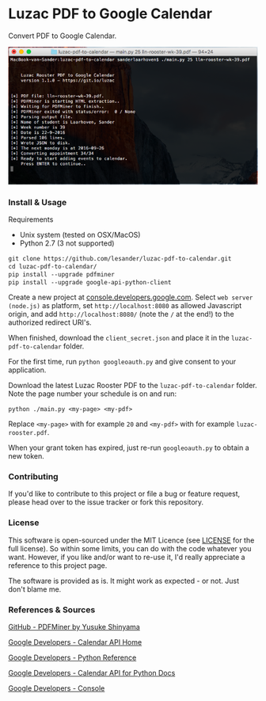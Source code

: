 # Luzac PDF to Google Calendar
Convert PDF to Google Calendar.

![Terminal Example](terminal.png)

### Install & Usage

Requirements
- Unix system (tested on OSX/MacOS)
- Python 2.7 (3 not supported)

```
git clone https://github.com/lesander/luzac-pdf-to-calendar.git
cd luzac-pdf-to-calendar/
pip install --upgrade pdfminer
pip install --upgrade google-api-python-client
```

Create a new project at [console.developers.google.com](https://console.developers.google.com).
Select `web server (node.js)` as platform, set `http://localhost:8080` as allowed Javascript origin,
and add `http://localhost:8080/` (note the `/` at the end!) to the authorized redirect URI's.

When finished, download the `client_secret.json` and place it in the `luzac-pdf-to-calendar` folder.

For the first time, run `python googleoauth.py` and give consent to your application.

Download the latest Luzac Rooster PDF to the `luzac-pdf-to-calendar` folder.
Note the page number your schedule is on and run:
```
python ./main.py <my-page> <my-pdf>
```
Replace `<my-page>` with for example `20` and `<my-pdf>` with for example `luzac-rooster.pdf`.

When your grant token has expired, just re-run `googleoauth.py` to obtain a new token.

### Contributing
If you'd like to contribute to this project or file a bug or feature request, please head over to the issue tracker or fork this repository.

### License
This software is open-sourced under the MIT Licence (see [LICENSE](/LICENSE) for the full license). So within some limits, you can do with the code whatever you want. However, if you like and/or want to re-use it, I'd really appreciate a reference to this project page.

The software is provided as is. It might work as expected - or not. Just don't blame me.

### References & Sources
[GitHub - PDFMiner by Yusuke Shinyama](https://github.com/euske/pdfminer)

[Google Developers - Calendar API Home](https://developers.google.com/google-apps/calendar)

[Google Developers - Python Reference](https://developers.google.com/api-client-library/python/reference/pydoc)

[Google Developers - Calendar API for Python Docs](https://developers.google.com/resources/api-libraries/documentation/calendar/v3/python/latest)

[Google Developers - Console](https://console.developers.google.com)

